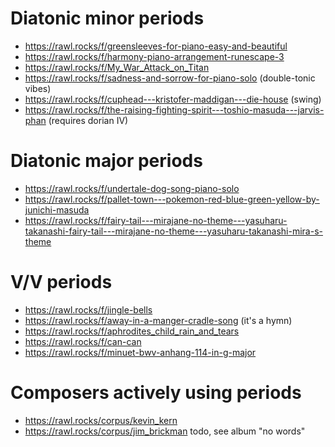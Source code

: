 # Diatonic minor periods

- https://rawl.rocks/f/greensleeves-for-piano-easy-and-beautiful
- https://rawl.rocks/f/harmony-piano-arrangement-runescape-3
- https://rawl.rocks/f/My_War_Attack_on_Titan
- https://rawl.rocks/f/sadness-and-sorrow-for-piano-solo (double-tonic vibes)
- https://rawl.rocks/f/cuphead---kristofer-maddigan---die-house (swing)
- https://rawl.rocks/f/the-raising-fighting-spirit---toshio-masuda---jarvis-phan (requires dorian IV)


# Diatonic major periods

- https://rawl.rocks/f/undertale-dog-song-piano-solo
- https://rawl.rocks/f/pallet-town---pokemon-red-blue-green-yellow-by-junichi-masuda
- https://rawl.rocks/f/fairy-tail---mirajane-no-theme---yasuharu-takanashi-fairy-tail---mirajane-no-theme---yasuharu-takanashi-mira-s-theme

# V/V periods

- https://rawl.rocks/f/jingle-bells
- https://rawl.rocks/f/away-in-a-manger-cradle-song (it's a hymn)
- https://rawl.rocks/f/aphrodites_child_rain_and_tears
- https://rawl.rocks/f/can-can
- https://rawl.rocks/f/minuet-bwv-anhang-114-in-g-major

# Composers actively using periods

- https://rawl.rocks/corpus/kevin_kern
- https://rawl.rocks/corpus/jim_brickman todo, see album "no words"
